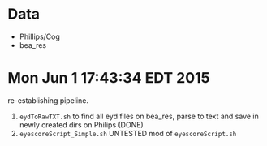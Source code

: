 # Data
- Phillips/Cog
- bea_res

# Mon Jun  1 17:43:34 EDT 2015

re-establishing pipeline.

1. `eydToRawTXT.sh` to find all eyd files on bea_res, parse to text and save in newly created dirs on Philips (DONE)
2. `eyescoreScript_Simple.sh` UNTESTED mod of `eyescoreScript.sh`

